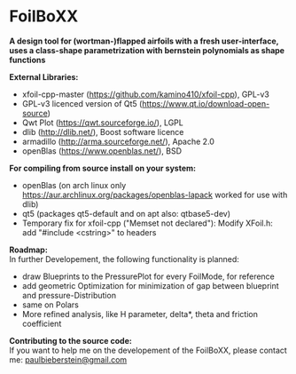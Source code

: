 # FoilBoXX
__A design tool for (wortman-)flapped airfoils with a fresh user-interface, uses a class-shape parametrization with bernstein polynomials as shape functions__

__External Libraries:__
- xfoil-cpp-master (https://github.com/kamino410/xfoil-cpp), GPL-v3
- GPL-v3 licenced version of Qt5 (https://www.qt.io/download-open-source)
- Qwt Plot (https://qwt.sourceforge.io/), LGPL
- dlib (http://dlib.net/), Boost software licence
- armadillo (http://arma.sourceforge.net/), Apache 2.0
- openBlas (https://www.openblas.net/), BSD

__For compiling from source install on your system:__
- openBlas (on arch linux only https://aur.archlinux.org/packages/openblas-lapack worked for use with dlib)
- qt5 (packages qt5-default and on apt also: qtbase5-dev)
- Temporary fix for xfoil-cpp ("Memset not declared"): Modify XFoil.h: add "#include \<cstring\>" to headers

__Roadmap:__\
In further Developement, the following functionality is planned:
- draw Blueprints to the PressurePlot for every FoilMode, for reference
- add geometric Optimization for minimization of gap between blueprint and pressure-Distribution
- same on Polars
- More refined analysis, like H parameter, delta*, theta and friction coefficient

__Contributing to the source code:__\
If you want to help me on the developement of the FoilBoXX, please contact me:
paulbieberstein@gmail.com
